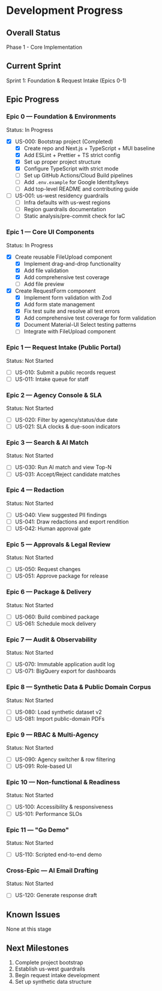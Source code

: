 # Development Progress

## Overall Status
Phase 1 - Core Implementation

## Current Sprint
Sprint 1: Foundation & Request Intake (Epics 0-1)

## Epic Progress

### Epic 0 — Foundation & Environments
Status: In Progress
- [x] US-000: Bootstrap project (Completed)
  - [x] Create repo and Next.js + TypeScript + MUI baseline
  - [x] Add ESLint + Prettier + TS strict config
  - [x] Set up proper project structure
  - [x] Configure TypeScript with strict mode
  - [ ] Set up GitHub Actions/Cloud Build pipelines
  - [ ] Add `.env.example` for Google Identity/keys
  - [ ] Add top-level README and contributing guide
- [ ] US-001: us-west residency guardrails
  - [ ] Infra defaults with us-west regions
  - [ ] Region guardrails documentation
  - [ ] Static analysis/pre-commit check for IaC

### Epic 1 — Core UI Components
Status: In Progress
- [x] Create reusable FileUpload component
  - [x] Implement drag-and-drop functionality
  - [x] Add file validation
  - [x] Add comprehensive test coverage
  - [ ] Add file preview
- [x] Create RequestForm component
  - [x] Implement form validation with Zod
  - [x] Add form state management
  - [x] Fix test suite and resolve all test errors
  - [x] Add comprehensive test coverage for form validation
  - [x] Document Material-UI Select testing patterns
  - [ ] Integrate with FileUpload component

### Epic 1 — Request Intake (Public Portal)
Status: Not Started
- [ ] US-010: Submit a public records request
- [ ] US-011: Intake queue for staff

### Epic 2 — Agency Console & SLA
Status: Not Started
- [ ] US-020: Filter by agency/status/due date
- [ ] US-021: SLA clocks & due-soon indicators

### Epic 3 — Search & AI Match
Status: Not Started
- [ ] US-030: Run AI match and view Top-N
- [ ] US-031: Accept/Reject candidate matches

### Epic 4 — Redaction
Status: Not Started
- [ ] US-040: View suggested PII findings
- [ ] US-041: Draw redactions and export rendition
- [ ] US-042: Human approval gate

### Epic 5 — Approvals & Legal Review
Status: Not Started
- [ ] US-050: Request changes
- [ ] US-051: Approve package for release

### Epic 6 — Package & Delivery
Status: Not Started
- [ ] US-060: Build combined package
- [ ] US-061: Schedule mock delivery

### Epic 7 — Audit & Observability
Status: Not Started
- [ ] US-070: Immutable application audit log
- [ ] US-071: BigQuery export for dashboards

### Epic 8 — Synthetic Data & Public Domain Corpus
Status: Not Started
- [ ] US-080: Load synthetic dataset v2
- [ ] US-081: Import public-domain PDFs

### Epic 9 — RBAC & Multi-Agency
Status: Not Started
- [ ] US-090: Agency switcher & row filtering
- [ ] US-091: Role-based UI

### Epic 10 — Non-functional & Readiness
Status: Not Started
- [ ] US-100: Accessibility & responsiveness
- [ ] US-101: Performance SLOs

### Epic 11 — "Go Demo"
Status: Not Started
- [ ] US-110: Scripted end-to-end demo

### Cross-Epic — AI Email Drafting
Status: Not Started
- [ ] US-120: Generate response draft

## Known Issues
None at this stage

## Next Milestones
1. Complete project bootstrap
2. Establish us-west guardrails
3. Begin request intake development
4. Set up synthetic data structure
